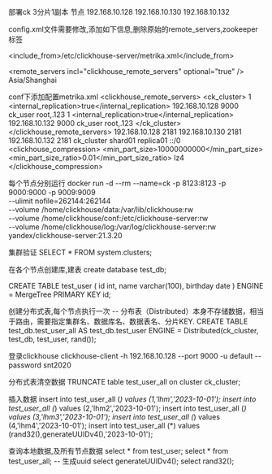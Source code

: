 部署ck 3分片1副本
节点
192.168.10.128
192.168.10.130
192.168.10.132

config.xml文件需要修改,添加如下信息,删除原始的remote_servers,zookeeper标签
<!-- 外部依赖配置文件 -->
<include_from>/etc/clickhouse-server/metrika.xml</include_from>
<!-- 集群相关的配置，可以用外部依赖文件来配置 -->
<remote_servers incl="clickhouse_remote_servers" optional="true" />
<zookeeper incl="zookeeper-servers" optional="true" />
<timezone>Asia/Shanghai</timezone>

conf下添加配置metrika.xml
<yandex>
    <clickhouse_remote_servers>
        <!-- 自定义的集群名称 -->
        <ck_cluster>
            <!-- 分片信息 -->
            <shard>
                <!-- 分片负载权重 -->
                <weight>1</weight>
                <!-- 分布式表写入数据是否只写入到一个副本，配合复制表引擎使用，默认false -->
                <internal_replication>true</internal_replication>
                <!-- 分片副本信息，这里指定的用户名密码只能是明文 -->
                <replica>
                    <host>192.168.10.128</host>
                    <port>9000</port>
                    <user>ck_user</user>
                    <!--不能使用加密密码-->
                    <password>root,.123</password>
                </replica>
            </shard>
            <shard>
                <weight>1</weight>
                <internal_replication>true</internal_replication>
                <replica>
                    <host>192.168.10.132</host>
                    <port>9000</port>
                    <user>ck_user</user>
                    <password>root,.123</password>
                </replica>
            </shard>
        </ck_cluster>
    </clickhouse_remote_servers>
    <!-- ReplicatedMergeTree引擎依赖zk,有数据写入或者修改时,借助zk的分布式协同能力,实现多个副本之间的同步 -->
    <zookeeper-servers>
        <node index="1">
            <host>192.168.10.128</host>
            <port>2181</port>
        </node>
        <node index="2">
            <host>192.168.10.130</host>
            <port>2181</port>
        </node>
        <node index="3">
            <host>192.168.10.132</host>
            <port>2181</port>
        </node>
    </zookeeper-servers>
    <!-- 建表语句的参数,指定zk的存储目录用,每个节点不同 -->
    <macros>
      <!--集群名称-->
      <layer>ck_cluster</layer>
      <!--分片-->
      <shard>shard01</shard>
      <!--副本-->
      <replica>replica01</replica>
    </macros>
    <!-- 监听网络-->
    <networks>
        <ip>::/0</ip>
    </networks>
    <!-- 数据压缩算法  -->
    <clickhouse_compression>
        <case>
            <min_part_size>10000000000</min_part_size>
            <min_part_size_ratio>0.01</min_part_size_ratio>
            <method>lz4</method>
        </case>
    </clickhouse_compression>
</yandex>

每个节点分别运行
docker run -d --rm --name=ck -p 8123:8123 -p 9000:9000 -p 9009:9009 \
--ulimit nofile=262144:262144 \
--volume /home/clickhouse/data:/var/lib/clickhouse:rw \
--volume /home/clickhouse/conf:/etc/clickhouse-server:rw \
--volume /home/clickhouse/log:/var/log/clickhouse-server:rw \
yandex/clickhouse-server:21.3.20

集群验证
SELECT * FROM system.clusters;

在各个节点创建库,建表
create database test_db;

CREATE TABLE test_user
(
    id int,
    name varchar(100),
    birthday date
)
ENGINE = MergeTree
PRIMARY KEY id;

创建分布式表,每个节点执行一次
-- 分布表（Distributed）本身不存储数据，相当于路由，需要指定集群名、数据库名、数据表名、分片KEY.
CREATE TABLE test_db.test_user_all AS test_db.test_user ENGINE = Distributed(ck_cluster, test_db, test_user, rand());

登录clickhouse
clickhouse-client -h 192.168.10.128 --port 9000 -u default --password snt2020

分布式表清空数据
TRUNCATE table test_user_all on cluster ck_cluster;

插入数据
insert into test_user_all (*) values (1,'lhm','2023-10-01');
insert into test_user_all (*) values (2,'lhm2','2023-10-01');
insert into test_user_all (*) values (3,'lhm3','2023-10-01');
insert into test_user_all (*) values (4,'lhm4','2023-10-01');
insert into test_user_all (*) values (rand32(),generateUUIDv4(),'2023-10-01');

查询本地数据,及所有节点数据
select * from test_user;
select * from test_user_all;
-- 生成uuid
select generateUUIDv4();
select rand32();
